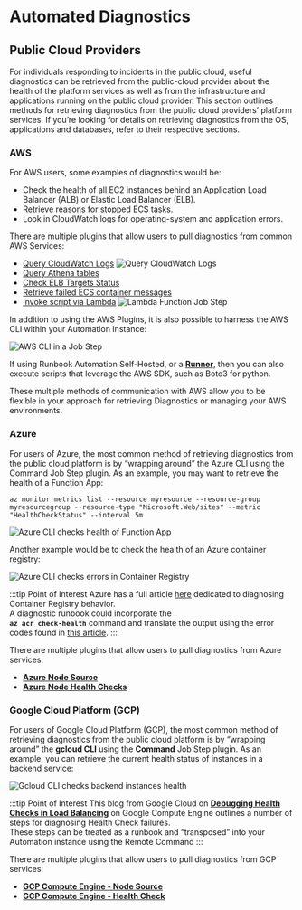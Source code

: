 # Automated Diagnostics


## Public Cloud Providers

For individuals responding to incidents in the public cloud, useful diagnostics can be retrieved from the public-cloud provider about the health of the platform services as well as from the infrastructure and applications running on the public cloud provider.
This section outlines methods for retrieving diagnostics from the public cloud providers’ platform services.
If you’re looking for details on retrieving diagnostics from the OS, applications and databases, refer to their respective sections.

### AWS
For AWS users, some examples of diagnostics would be:
* Check the health of all EC2 instances behind an Application Load Balancer (ALB) or Elastic Load Balancer (ELB).
* Retrieve reasons for stopped ECS tasks.
* Look in CloudWatch logs for operating-system and application errors.

There are multiple plugins that allow users to pull diagnostics from common AWS Services:

* [Query CloudWatch Logs](/manual/jobs/job-plugins/workflow-steps/aws-cloudwatch.md#amazon-cloudwatch-logs-workflow-step-plugins)
![Query CloudWatch Logs](/assets/img/aws-cloudwatch-logs-query-string.png)
* [Query Athena tables](/manual/jobs/job-plugins/workflow-steps/amazon-athena.md#amazon-athena-query-workflow-step)
* [Check ELB Targets Status](/manual/jobs/job-plugins/workflow-steps/aws-elb-workflow-plugin.md#target-group-instance-statuses)
* [Retrieve failed ECS container messages](/manual/jobs/job-plugins/workflow-steps/aws-ecs-fargate.md#stopped-ecs-tasks-error-messages)
* [Invoke script via Lambda](/manual/jobs/job-plugins/workflow-steps/aws-lambda.md#aws-lambda-workflow-steps) 
![Lambda Function Job Step](/assets/img/aws-custom-lambda-code.png)

In addition to using the AWS Plugins, it is also possible to harness the AWS CLI within your Automation Instance:
                                                                                 
![AWS CLI in a Job Step](/assets/img/aws-cli-job-step.png)

If using Runbook Automation Self-Hosted, or a [**Runner**](/administration/runner), then you can also execute scripts that leverage the AWS SDK, such as Boto3 for python.
 
These multiple methods of communication with AWS allow you to be flexible in your approach for retrieving Diagnostics or managing your AWS environments.
                    
### Azure

For users of Azure, the most common method of retrieving diagnostics from the public cloud platform is by “wrapping around” the Azure CLI using the Command Job Step plugin.
As an example, you may want to retrieve the health of a Function App:

```
az monitor metrics list --resource myresource --resource-group myresourcegroup --resource-type "Microsoft.Web/sites" --metric "HealthCheckStatus" --interval 5m
```

![Azure CLI checks health of Function App](/assets/img/azure-cli-health-function-app.png)

Another example would be to check the health of an Azure container registry:

![Azure CLI checks errors in Container Registry](/assets/img/azure-cli-container-registry-health.png)

:::tip Point of Interest
Azure has a full article [here](https://learn.microsoft.com/en-us/azure/container-registry/container-registry-check-health) dedicated to diagnosing Container Registry behavior.  
A diagnostic runbook could incorporate the <br>**`az acr check-health`** command and translate the output using the error codes found in [this article](https://learn.microsoft.com/en-us/azure/container-registry/container-registry-health-error-reference).
:::

There are multiple plugins that allow users to pull diagnostics from Azure services:

* [**Azure Node Source**](/manual/projects/resource-model-sources/azure.md#azure-node-source)
* [**Azure Node Health Checks**](/manual/healthcheckplugins/azure-healthcheck.md#azure-health-check-enterprise-only)

### Google Cloud Platform (GCP)                                                   

For users of Google Cloud Platform (GCP), the most common method of retrieving diagnostics from the public cloud platform is by “wrapping around” the **gcloud CLI** using the **Command** Job Step plugin.
As an example, you can retrieve the current health status of instances in a backend service:

![Gcloud CLI checks backend instances health](/assets/img/gcloud-check-instances-health.png)

:::tip Point of Interest
This blog from Google Cloud on [**Debugging Health Checks in Load Balancing**](https://cloudplatform.googleblog.com/2015/07/Debugging-Health-Checks-in-Load-Balancing-on-Google-Compute-Engine.html) on Google Compute Engine outlines a number of steps for diagnosing Health Check failures.  
These steps can be treated as a runbook and “transposed” into your Automation instance using the Remote Command
:::

 There are multiple plugins that allow users to pull diagnostics from GCP services:
* [**GCP Compute Engine - Node Source**](/manual/projects/resource-model-sources/gcp.md)
* [**GCP Compute Engine - Health Check**](/manual/healthcheckplugins/gcp-compute-healthcheck.md)
